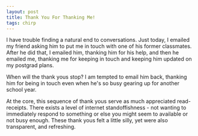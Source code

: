 ```yaml
---
layout: post
title: Thank You For Thanking Me!
tags: chirp
---
```

I have trouble finding a natural end to conversations. Just today, I emailed my friend asking him to put me in touch with one of his former classmates. After he did that, I emailed him, thanking him for his help, and then he emailed me, thanking me for keeping in touch and keeping him updated on my postgrad plans.

When will the thank yous stop? I am tempted to email him back, thanking him for being in touch even when he's so busy gearing up for another school year.

At the core, this sequence of thank yous serve as much appreciated read-receipts. There exists a level of internet standoffishness - not wanting to immediately respond to something or else you might seem to available or not busy enough. These thank yous felt a little silly, yet were also transparent, and refreshing.

